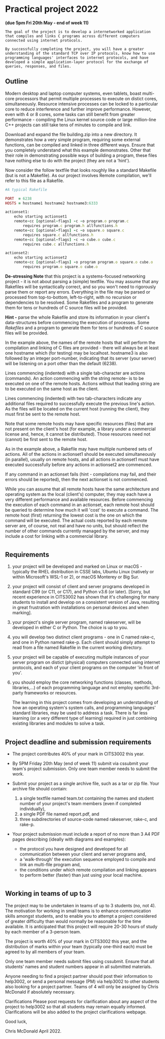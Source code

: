 # Practical project 2022 
**(due 5pm Fri 20th May - end of week 11)**

    The goal of the project is to develop a internetworked application that compiles and links C programs across different computers connected using internet protocols.

    By successfully completing the project, you will have a greater understanding of the standard TCP over IP protocols, know how to use programming languages' interfaces to internet protocols, and have developed a simple application-layer protocol for the exchange of queries, responses, and files.

## Outline
Modern desktop and laptop computer systems, even tablets, boast multi-core processors that permit multiple processes to execute on distict cores, simultaneously. Resource intensive processes can be locked to a particular core to reduce interference and further improve performance. However, even with 4 or 8 cores, some tasks can still benefit from greater performance - compiling the Linux kernel source code or large million-line C++ projects can still take tens of minutes to compile and link.

Download and expand the file building.zip into a new directory.
It demonstrates how a very simple program, requiring some external functions, can be compiled and linked in three different ways. Ensure that you completely understand what this example demonstrates. Other that their role in demonstrating possible ways of building a program, these files have nothing else to do with the project (they are not a 'hint').

Now consider the follow textfile that looks roughly like a standard Makefile (but is not a Makefile). As our project involves Remote compilation, we'll refer to this file as a Rakefile.

```Ruby
#A typical Rakefile

PORT  = 6238
HOSTS = hostname1 hostname2 hostname3:6333

actionset1:
    echo starting actionset1
    remote-cc [optional-flags] -c -o program.o program.c
        requires program.c program.h allfunctions.h
    remote-cc [optional-flags] -c -o square.o square.c
        requires square.c allfunctions.h
    remote-cc [optional-flags] -c -o cube.o cube.c
        requires cube.c allfunctions.h

actionset2:
    echo starting actionset2
    remote-cc [optional-flags] -o program program.o square.o cube.o
        requires program.o square.o cube.o
```

**De-stressing Note** that this project is a systems-focused networking project - it is not about parsing a (simple) textfile. You may assume that any Rakefiles will be syntactically correct, and so you won't need to rigorously parse them or report any errors. Everything in the file may be parsed or processed from top-to-bottom, left-to-right, with no recursion or dependencies to be resolved. Some Rakefiles and a program to generate them for tens or hundreds of C source files will be provided.

**Hint -** parse the whole Rakefile and store its information in your client's data-structures before commencing the execution of processes. Some *Rakefiles* and a program to generate them for tens or hundreds of C source files will be provided. 

In the example above, the names of the remote hosts that will perform the compilation and linking of C files are provided - there will always be at least one hostname which (for testing) may be localhost. hostname3 is also followed by an integer port-number, indicating that its server (your server) will be listening on a port other than the default (6238).

Lines commencing (indented) with a single tab-character are actions (commands). An action commencing with the string remote- is to be executed on one of the remote hosts. Actions without that leading string are to be executed on the same host as the client.

Lines commencing (indented) with two tab-characters indicate any additional files required to successfully execute the previous line's action. As the files will be located on the current host (running the client), they must first be sent to the remote host.

Note that some remote hosts may have specific resources (files) that are not present on the client's host (for example, a library under a commercial license and, hence, it cannot be distributed). Those resources need not (cannot) be first sent to the remote host.

As in the example above, a Rakefile may have multiple numbered sets of actions. All of the actions in actionset1 should be executed simultaneously (in parallel), usually on remote hosts, and all actions in actionset1 must have executed successfully before any actions in actionset2 are commenced.

If any command in an actionset fails (hint - compilations may fail, and their errors should be reported), then the next actionset is not commenced.

While you can assume that all remote hosts have the same architecture and operating system as the local (client's) computer, they may each have a very different performance and available resources. Before commencing the execution of each command in an actionset, each remote host should be queried to determine how much it will 'cost' to execute a command. The remote host (first) returning the lowest cost is the one on which the command will be executed. The actual costs reported by each remote server are, of course, not real and have no units, but should reflect the number of other commands currently managed by the server, and may include a cost for linking with a commercial library.
#

## Requirements
1. your project will be developed and marked on Linux or macOS - typically the RHEL distribution in CSSE labs, Ubuntu Linux (natively or within Microsoft's WSL-1 or 2), or macOS Monterey or Big Sur.

2. your project will consist of client and server programs developed in standard C99 (or C11, or C17), and Python v3.6 (or later). [Sorry, but recent experience in CITS3002 has shown that it's challenging for many students to install and develop on a consistent version of Java, resulting in great frustration with installations on personal devices and when marking].

3. your project's single server program, named rakeserver, will be developed in either C or Python. The choice is up to you.

4. you will develop two distinct client programs - one in C named rake-c, and one in Python named rake-p. Each client should simply attempt to read from a file named Rakefile in the current working directory.

5. your project will be capable of executing multiple instances of your server program on distict (physical) computers connected using internet protocols, and each of your client programs on the computer 'in front of you'.

6. you should employ the core networking functions (classes, methods, libraries,...) of each programming language and not employ specific 3rd-party frameworks or resources.

    The learning in this project comes from developing an understanding of how an operating system's system calls, and programming languages' standard libraries, may be used to address a task. There is far less learning (or a very different type of learning) required in just combining existing libraries and modules to solve a task.

#

## Project deadline and submission requirements

- The project contributes 40% of your mark in CITS3002 this year.

- By 5PM Friday 20th May (end of week 11) submit via cssubmit your team's project submission. Only one team member needs to submit the work.

- Submit your project as a single archive file, such as a tar or zip file. Your archive file should contain:

    1. a single textfile named team.txt containing the names and student number of your project's team members (even if completed individually),
    2. a single PDF file named report.pdf, and
    3. three subdirectories of source-code named rakeserver, rake-c, and rake-p.

- Your project submission must include a report of no more than 3 A4 PDF pages describing (ideally with diagrams and examples):
    - the protocol you have designed and developed for all communication between your client and server programs and,
    - a 'walk-through' the execution sequence employed to compile and link an multi-file program and,
    - the conditions under which remote compilation and linking appears to perform better (faster) than just using your local machine.

#

## Working in teams of up to 3
The project may to be undertaken in teams of up to 3 students (no, not 4). The motivation for working in small teams is to enhance communication skills amongst students, and to enable you to attempt a project considered of greater difficulty than would normally be reasonable for the time available. It is anticipated that this project will require 20-30 hours of study by each member of a 3-person team.

The project is worth 40% of your mark in CITS3002 this year, and the distribution of marks within your team (typically one-third each) must be agreed to by all members of your team.

Only one team member needs submit files using cssubmit. Ensure that all students' names and student numbers appear in all submitted materials.

Anyone needing to find a project partner should post their information to help3002, or send a personal message (PM) via help3002 to other students also looking for a project partner. Teams of 4 will only be assigned by Chris McDonald if absolutely necessary.

Clarifications
Please post requests for clarification about any aspect of the project to help3002 so that all students may remain equally informed.
Clarifications will be also added to the project clarifications webpage.

Good luck,

Chris McDonald
April 2022. 